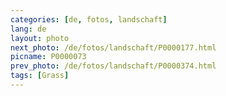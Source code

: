 ```yaml
---
categories: [de, fotos, landschaft]
lang: de
layout: photo
next_photo: /de/fotos/landschaft/P0000177.html
picname: P0000073
prev_photo: /de/fotos/landschaft/P0000374.html
tags: [Grass]
---
```

